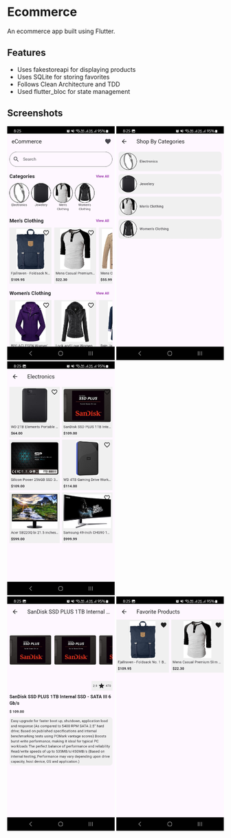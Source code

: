 # Ecommerce

An ecommerce app built using Flutter.

## Features

- Uses fakestoreapi for displaying products
- Uses SQLite for storing favorites
- Follows Clean Architecture and TDD
- Used flutter_bloc for state management

## Screenshots

<img src = "screenshots/ecom_1.jpg" width = 250> <img src = "screenshots/ecom_2.jpg" width = 250> <img src = "screenshots/ecom_3.jpg" width = 250> <br> <img src = "screenshots/ecom_4.jpg" width = 250> <img src = "screenshots/ecom_5.jpg" width = 250>
